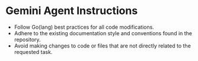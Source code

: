# Gemini Agent Instructions

- Follow Go(lang) best practices for all code modifications.
- Adhere to the existing documentation style and conventions found in the repository.
- Avoid making changes to code or files that are not directly related to the requested task.
